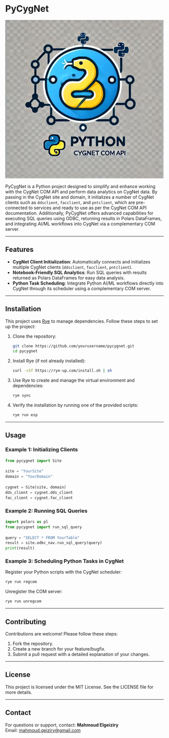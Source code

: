# PyCygNet
![PyCygNet Logo](assets/logo.jpg)

PyCygNet is a Python project designed to simplify and enhance working with the CygNet COM API and perform data analytics on CygNet data. By passing in the CygNet site and domain, it initializes a number of CygNet clients such as `ddsclient`, `facclient`, and `pntclient`, which are pre-connected to services and ready to use as per the CygNet COM API documentation. Additionally, PyCygNet offers advanced capabilities for executing SQL queries using ODBC, returning results in Polars DataFrames, and integrating AI/ML workflows into CygNet via a complementary COM server.

---

## Features
- **CygNet Client Initialization**: Automatically connects and initializes multiple CygNet clients (`ddsclient`, `facclient`, `pntclient`).
- **Notebook-Friendly SQL Analytics**: Run SQL queries with results returned as Polars DataFrames for easy data analysis.
- **Python Task Scheduling**: Integrate Python AI/ML workflows directly into CygNet through its scheduler using a complementary COM server.

---

## Installation
This project uses [Rye](https://github.com/mitsuhiko/rye) to manage dependencies. Follow these steps to set up the project:

1. Clone the repository:
   ```bash
   git clone https://github.com/yourusername/pycygnet.git
   cd pycygnet
   ```

2. Install Rye (if not already installed):
   ```bash
   curl -sSf https://rye-up.com/install.sh | sh
   ```

3. Use Rye to create and manage the virtual environment and dependencies:
   ```bash
   rye sync
   ```

4. Verify the installation by running one of the provided scripts:
   ```bash
   rye run esp
   ```

---

## Usage
### Example 1: Initializing Clients
```python
from pycygnet import Site

site = "YourSite"
domain = "YourDomain"

cygnet = Site(site, domain)
dds_client = cygnet.dds_client
fac_client = cygnet.fac_client
```

### Example 2: Running SQL Queries
```python
import polars as pl
from pycygnet import run_sql_query

query = "SELECT * FROM YourTable"
result = site.odbc_nav.run_sql_query(query)
print(result)
```

### Example 3: Scheduling Python Tasks in CygNet
Register your Python scripts with the CygNet scheduler:
```bash
rye run regcom
```
Unregister the COM server:
```bash
rye run unregcom
```

---

## Contributing
Contributions are welcome! Please follow these steps:
1. Fork the repository.
2. Create a new branch for your feature/bugfix.
3. Submit a pull request with a detailed explanation of your changes.

---

## License
This project is licensed under the MIT License. See the LICENSE file for more details.

---

## Contact
For questions or support, contact:
**Mahmoud Elgeiziry**  
Email: mahmoud.geiziry@gmail.com
